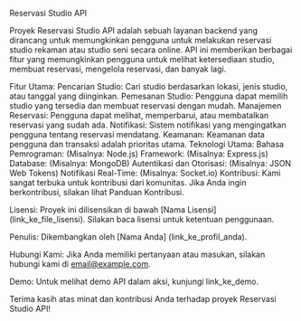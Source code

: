 Reservasi Studio API

Proyek Reservasi Studio API adalah sebuah layanan backend yang dirancang untuk memungkinkan pengguna untuk melakukan reservasi studio rekaman atau studio seni secara online. API ini memberikan berbagai fitur yang memungkinkan pengguna untuk melihat ketersediaan studio, membuat reservasi, mengelola reservasi, dan banyak lagi.

Fitur Utama:
Pencarian Studio: Cari studio berdasarkan lokasi, jenis studio, atau tanggal yang diinginkan.
Pemesanan Studio: Pengguna dapat memilih studio yang tersedia dan membuat reservasi dengan mudah.
Manajemen Reservasi: Pengguna dapat melihat, memperbarui, atau membatalkan reservasi yang sudah ada.
Notifikasi: Sistem notifikasi yang mengingatkan pengguna tentang reservasi mendatang.
Keamanan: Keamanan data pengguna dan transaksi adalah prioritas utama.
Teknologi Utama:
Bahasa Pemrograman: (Misalnya: Node.js)
Framework: (Misalnya: Express.js)
Database: (Misalnya: MongoDB)
Autentikasi dan Otorisasi: (Misalnya: JSON Web Tokens)
Notifikasi Real-Time: (Misalnya: Socket.io)
Kontribusi:
Kami sangat terbuka untuk kontribusi dari komunitas. Jika Anda ingin berkontribusi, silakan lihat Panduan Kontribusi.

Lisensi:
Proyek ini dilisensikan di bawah [Nama Lisensi] (link_ke_file_lisensi). Silakan baca lisensi untuk ketentuan penggunaan.

Penulis:
Dikembangkan oleh [Nama Anda] (link_ke_profil_anda).

Hubungi Kami:
Jika Anda memiliki pertanyaan atau masukan, silakan hubungi kami di email@example.com.

Demo:
Untuk melihat demo API dalam aksi, kunjungi link_ke_demo.

Terima kasih atas minat dan kontribusi Anda terhadap proyek Reservasi Studio API!